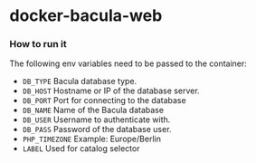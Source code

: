 # docker-bacula-web

### How to run it

The following env variables need to be passed to the container:

* `DB_TYPE` Bacula database type.
* `DB_HOST` Hostname or IP of the database server.
* `DB_PORT` Port for connecting to the database
* `DB_NAME` Name of the Bacula database
* `DB_USER` Username to authenticate with.
* `DB_PASS` Password of the database user.
* `PHP_TIMEZONE` Example: Europe/Berlin
* `LABEL` Used for catalog selector

